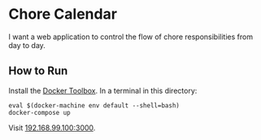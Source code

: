 # Chore Calendar

I want a web application to control the flow of chore responsibilities from day to day.

## How to Run

Install the [Docker Toolbox](https://www.docker.com/docker-toolbox). In a terminal in this directory:

    eval $(docker-machine env default --shell=bash)
    docker-compose up

Visit [192.168.99.100:3000](http://192.168.99.100:3000).
